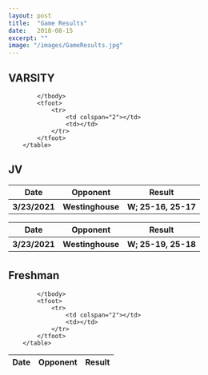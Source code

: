 ```yaml
---
layout: post
title:  "Game Results"
date:   2018-08-15
excerpt: ""
image: "/images/GameResults.jpg"
---
```



<div class="table-wrapper">

<h2>VARSITY</h2>
<table>
	<thead>
		<tr>
			<th>Date</th>
			<th>Opponent</th>
			<th>Result</th>
		</tr>
	</thead>
			<tbody>
			<tr>
				<th>3/23/2021</th>
				<th>Westinghouse</th>
				<th>W; 25-16, 25-17</th>
			</tr>

			</tbody>
			<tfoot>
				<tr>
					<td colspan="2"></td>
					<td></td>
				</tr>
			</tfoot>
		</table>

<h2>JV</h2>
		<table>
			<thead>
				<tr>
					<th>Date</th>
					<th>Opponent</th>
					<th>Result</th>
				</tr>
			</thead>
			<tbody>
					<tr>
						<th>3/23/2021</th>
						<th>Westinghouse</th>
						<th>W; 25-19, 25-18</th>
					</tr>
			</tbody>
			<tfoot>
				<tr>
					<td colspan="2"></td>
					<td></td>
				</tr>
			</tfoot>
		</table>
	</div>

<h2>Freshman</h2>
<table>
	<thead>
		<tr>
			<th>Date</th>
			<th>Opponent</th>
			<th>Result</th>
		</tr>
	</thead>
			<tbody>

			</tbody>
			<tfoot>
				<tr>
					<td colspan="2"></td>
					<td></td>
				</tr>
			</tfoot>
		</table>



<!--
### Auto-Generating Sitemap
The sitemap is auto generated! Just simply change the front matter of each site. It looks like so...
```
sitemap:
    priority: 0.7
    lastmod: 2017-11-02
    changefreq: weekly
```
### Formspring integration
The contact form below each page on the footer actually collects information! Just change your email address in the ```_config.yml``` file!
-->
